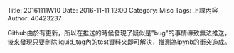 Title: 20161111W10
Date: 2016-11-11 12:00
Category: Misc
Tags: 上課內容
Author: 40423237
<!-- PELICAN_END_SUMMARY -->
<p> Github由於有更新，所以在推送的時候發現了疑似是"bug"的事情導致無法推送，後來發現只要刪除liquid_tag內的test資料夾即可解決，推測為ipynb的衝突造成。</p>
